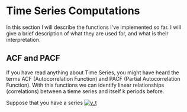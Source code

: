 # Time Series Computations

In this section I will describe the functions I've implemented so far. I will give a brief description of what they are used for, and what is their interpretation. 

## ACF and PACF

If you have read anything about Time Series, you might have heard the terms ACF (Autocorrelation Function) and PACF (Partial Autocorrelation Function). With this functions we can identify linear relationships (correlations) between a tieme series and itself k periods before. 

Suppose that you have a series <a href="https://www.codecogs.com/eqnedit.php?latex=y_t" target="_blank"><img src="https://latex.codecogs.com/gif.latex?y_t" title="y_t" /></a>
